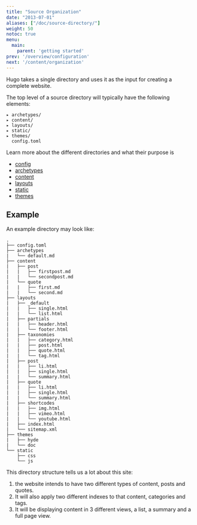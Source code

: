 ```yaml
---
title: "Source Organization"
date: "2013-07-01"
aliases: ["/doc/source-directory/"]
weight: 50
notoc: true
menu:
  main:
    parent: 'getting started'
prev: '/overview/configuration'
next: '/content/organization'
---
```


Hugo takes a single directory and uses it as the input for creating a complete
website.


The top level of a source directory will typically have the following elements:

    ▸ archetypes/
    ▸ content/
    ▸ layouts/
    ▸ static/
    ▸ themes/
      config.toml

Learn more about the different directories and what their purpose is 

* [config](/overview/configuration)
* [archetypes](/content/archetypes)
* [content](/content/organization)
* [layouts](/layout/overview)
* [static]()
* [themes](/themes/overview)


## Example

An example directory may look like:

    .
    ├── config.toml
    ├── archetypes
    |   └── default.md
    ├── content
    |   ├── post
    |   |   ├── firstpost.md
    |   |   └── secondpost.md
    |   └── quote
    |   |   ├── first.md
    |   |   └── second.md
    ├── layouts
    |   ├── _default
    |   |   ├── single.html
    |   |   └── list.html
    |   ├── partials
    |   |   ├── header.html
    |   |   └── footer.html
    |   ├── taxonomies
    |   |   ├── category.html
    |   |   ├── post.html
    |   |   ├── quote.html
    |   |   └── tag.html
    |   ├── post
    |   |   ├── li.html
    |   |   ├── single.html
    |   |   └── summary.html
    |   ├── quote
    |   |   ├── li.html
    |   |   ├── single.html
    |   |   └── summary.html
    |   ├── shortcodes
    |   |   ├── img.html
    |   |   ├── vimeo.html
    |   |   └── youtube.html
    |   ├── index.html
    |   └── sitemap.xml
    ├── themes
    |   ├── hyde
    |   └── doc
    └── static
        ├── css
        └── js

This directory structure tells us a lot about this site:

1. the website intends to have two different types of content, posts and quotes.
2. It will also apply two different indexes to that content, categories and tags.
3. It will be displaying content in 3 different views, a list, a summary and a full page view.
